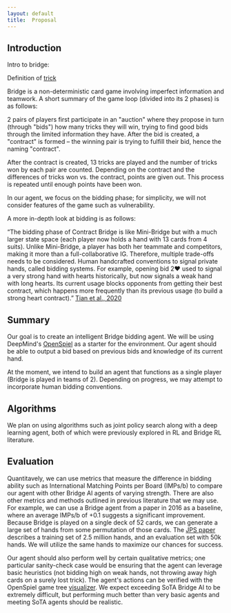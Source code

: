 ```yaml
---
layout: default
title:  Proposal
---
```


## Introduction

Intro to bridge: 

Definition of [trick](https://www.britannica.com/topic/trick)

Bridge is a non-deterministic card game involving imperfect information and teamwork. A short summary of the game loop (divided into its 2 phases) is as follows: 

2 pairs of players first participate in an "auction" where they propose in turn (through "bids") how many tricks they will win, trying to find good bids through the limited information they have. After the bid is created, a "contract" is formed – the winning pair is trying to fulfill their bid, hence the naming "contract". 

After the contract is created, 13 tricks are played and the number of tricks won by each pair are counted. Depending on the contract and the differences of tricks won vs. the contract, points are given out. This process is repeated until enough points have been won. 

In our agent, we focus on the bidding phase; for simplicity, we will not consider features of the game such as vulnerability. 

A more in-depth look at bidding is as follows: 

“The bidding phase of Contract Bridge is like Mini-Bridge but with a much larger state space (each player now holds a hand with 13 cards from 4 suits). Unlike Mini-Bridge, a player has both her teammate and competitors, making it more than a full-collaborative IG. Therefore, multiple trade-offs needs to be considered. Human handcrafted conventions to signal private hands, called bidding systems. For example, opening bid 2♥ used to signal a very strong hand with hearts historically, but now signals a weak hand with long hearts. Its current usage blocks opponents from getting their best contract, which happens more frequently than its previous usage (to build a strong heart contract).” [Tian et al., 2020](https://arxiv.org/pdf/2008.06495.pdf)

## Summary 

Our goal is to create an intelligent Bridge bidding agent. We will be using DeepMind's [OpenSpiel](https://github.com/deepmind/open_spiel) as a starter for the environment. Our agent should be able to output a bid based on previous bids and knowledge of its current hand. 

At the moment, we intend to build an agent that functions as a single player (Bridge is played in teams of 2). Depending on progress, we may attempt to incorporate human bidding conventions.

## Algorithms 

We plan on using algorithms such as joint policy search along with a deep learning agent, both of which were previously explored in RL and Bridge RL literature.

## Evaluation 

Quantitavely, we can use metrics that measure the difference in bidding ability such as International Matching Points per Board (IMPs/b) to compare our agent with other Bridge AI agents of varying strength. There are also other metrics and methods outlined in previous literature that we may use. For example, we can use a Bridge agent from a paper in 2016 as a baseline, where an average IMPs/b of +0.1 suggests a significant improvement. Because Bridge is played on a single deck of 52 cards, we can generate a large set of hands from some permutation of those cards. The [JPS paper](https://arxiv.org/pdf/2008.06495.pdf#section.7) describes a training set of 2.5 million hands, and an evaluation set with 50k hands. We will utilize the same hands to maximize our chances for success.

Our agent should also perform well by certain qualitative metrics; one particular sanity-check case would be ensuring that the agent can leverage basic heuristics (not bidding high on weak hands, not throwing away high cards on a surely lost trick). The agent's actions can be verified with the OpenSpiel game tree [visualizer](https://github.com/michalsustr/spielviz). We expect exceeding SoTA Bridge AI to be extremely difficult, but performing much better than very basic agents and meeting SoTA agents should be realistic. 